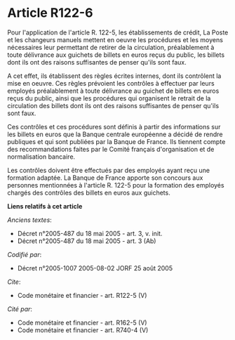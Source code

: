# Article R122-6

Pour l'application de l'article R. 122-5, les établissements de crédit, La Poste et les changeurs manuels mettent en oeuvre
les procédures et les moyens nécessaires leur permettant de retirer de la circulation, préalablement à toute délivrance aux
guichets de billets en euros reçus du public, les billets dont ils ont des raisons suffisantes de penser qu'ils sont faux.

A cet effet, ils établissent des règles écrites internes, dont ils contrôlent la mise en oeuvre. Ces règles prévoient les
contrôles à effectuer par leurs employés préalablement à toute délivrance au guichet de billets en euros reçus du public,
ainsi que les procédures qui organisent le retrait de la circulation des billets dont ils ont des raisons suffisantes de
penser qu'ils sont faux.

Ces contrôles et ces procédures sont définis à partir des informations sur les billets en euros que la Banque centrale
européenne a décidé de rendre publiques et qui sont publiées par la Banque de France. Ils tiennent compte des recommandations
faites par le Comité français d'organisation et de normalisation bancaire.

Les contrôles doivent être effectués par des employés ayant reçu une formation adaptée. La Banque de France apporte son
concours aux personnes mentionnées à l'article R. 122-5 pour la formation des employés chargés des contrôles des billets en
euros aux guichets.

**Liens relatifs à cet article**

_Anciens textes_:

  - Décret n°2005-487 du 18 mai 2005 - art. 3, v. init.
  - Décret n°2005-487 du 18 mai 2005 - art. 3 (Ab)

_Codifié par_:

  - Décret n°2005-1007 2005-08-02 JORF 25 août 2005

_Cite_:

  - Code monétaire et financier - art. R122-5 (V)

_Cité par_:

  - Code monétaire et financier - art. R162-5 (V)
  - Code monétaire et financier - art. R740-4 (V)
